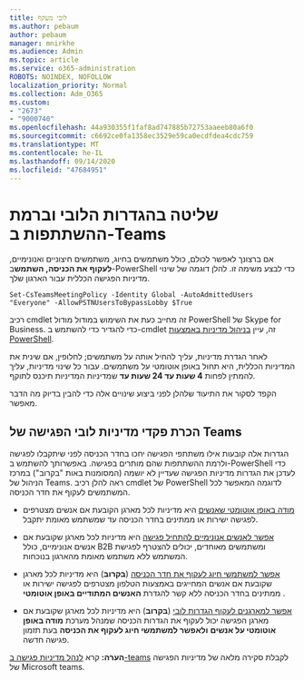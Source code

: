 ```yaml
---
title: לובי מעקף
ms.author: pebaum
author: pebaum
manager: mnirkhe
ms.audience: Admin
ms.topic: article
ms.service: o365-administration
ROBOTS: NOINDEX, NOFOLLOW
localization_priority: Normal
ms.collection: Adm_O365
ms.custom:
- "2673"
- "9000740"
ms.openlocfilehash: 44a930355f1faf8ad747885b72753aaeeb80a6f0
ms.sourcegitcommit: c6692ce0fa1358ec3529e59ca0ecdfdea4cdc759
ms.translationtype: MT
ms.contentlocale: he-IL
ms.lasthandoff: 09/14/2020
ms.locfileid: "47684951"
---
```

# <a name="control-lobby-settings-and-level-of-participation-in-teams"></a>שליטה בהגדרות הלובי וברמת ההשתתפות ב-Teams

אם ברצונך לאפשר לכולם, כולל משתמשים בחיוג, משתמשים חיצוניים ואנונימיים, **לעקוף את הכניסה, השתמש**ב-PowerShell כדי לבצע משימה זו. להלן דוגמה של שינוי מדיניות הפגישה הכללית עבור הארגון שלך.

`Set-CsTeamsMeetingPolicy -Identity Global -AutoAdmittedUsers "Everyone" -AllowPSTNUsersToBypassLobby $True`

רכיב cmdlet זה מחייב כעת את השימוש במודול מודול PowerShell של Skype for Business. כדי להגדיר כדי להשתמש ב-cmdlet זה, עיין [בניהול מדיניות באמצעות PowerShell](https://docs.microsoft.com/microsoftteams/teams-powershell-overview#managing-policies-via-powershell).

לאחר הגדרת מדיניות, עליך להחיל אותה על משתמשים; לחלופין, אם שינית את המדיניות הכללית, היא תחול באופן אוטומטי על משתמשים. עבור כל שינוי מדיניות, עליך להמתין לפחות **4 שעות עד 24 שעות עד** שמדיניות המדיניות תיכנס לתוקף. 

הקפד לסקור את התיעוד שלהלן לפני ביצוע שינויים אלה כדי להבין בדיוק מה הדבר מאפשר.


## <a name="understanding-teams-meeting-lobby-policy-controls"></a>הכרת פקדי מדיניות לובי הפגישה של Teams

הגדרות אלה קובעות אילו משתתפי הפגישה יחכו בחדר הכניסה לפני שיתקבלו לפגישה ולרמת ההשתתפות שהם מותרים בפגישה. באפשרותך להשתמש ב-PowerShell כדי לעדכן את הגדרות מדיניות הפגישה שעדיין לא יושמה (המסומנות באות "בקרוב") במרכז הניהול של Teams. ראה להלן רכיב cmdlet של PowerShell לדוגמה המאפשר לכל המשתמשים לעקוף את חדר הכניסה.

- [מודה באופן אוטומטי שאנשים](https://docs.microsoft.com/microsoftteams/meeting-policies-in-teams#automatically-admit-people) היא מדיניות לכל מארגן הקובעת אם אנשים מצטרפים לפגישה ישירות או ממתינים בחדר הכניסה עד שמשתמש מאומת יתקבל.

- [אפשר לאנשים אנונימיים להתחיל פגישה](https://docs.microsoft.com/microsoftteams/meeting-policies-in-teams#allow-anonymous-people-to-start-a-meeting) היא מדיניות לכל מארגן שקובעת אם אנשים אנונימיים, כולל B2B ומשתמשים מאוחדים, יכולים להצטרף לפגישת המשתמש ללא משתמש מאומת מהארגון בנוכחות.

- [אפשר למשתמשי חיוג לעקוף את חדר הכניסה](https://docs.microsoft.com/microsoftteams/meeting-policies-in-teams#allow-dial-in-users-to-bypass-the-lobby-coming-soon) (**בקרוב**) היא מדיניות לכל מארגן שקובעת אם אנשים המחייגים באמצעות הטלפון מצטרפים לפגישה ישירות או ממתינים בחדר הכניסה ללא קשר להגדרת **האנשים המתודיים באופן אוטומטי** .

- [אפשר למארגנים לעקוף הגדרות לובי](https://docs.microsoft.com/microsoftteams/meeting-policies-in-teams#allow-organizers-to-override-lobby-settings-coming-soon) (**בקרוב**) היא מדיניות לכל מארגן שקובעת אם מארגן הפגישה יכול לעקוף את הגדרות הכניסה שמנהל מערכת **מודה באופן אוטומטי על אנשים** **ולאפשר למשתמשי חיוג לעקוף את הכניסה** בעת תזמון פגישה חדשה.

**הערה:** קרא [לנהל מדיניות פגישה ב-teams](https://docs.microsoft.com/microsoftteams/meeting-policies-in-teams) לקבלת סקירה מלאה של מדיניות הפגישה של Microsoft teams.
